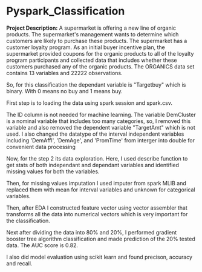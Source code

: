 # Pyspark_Classification

**Project Description:** A supermarket is offering a new line of organic products. The supermarket's management wants to determine which customers are likely to purchase these products. The supermarket has a customer loyalty program. As an initial buyer incentive plan, the supermarket provided coupons for the organic products to all of the loyalty program participants and collected data that includes whether these customers purchased any of the organic products. The ORGANICS data set contains 13 variables and 22222 observations.

So, for this classification the dependant variable is "Targetbuy" which is binary. With 0 means no buy and 1 means buy.

First step is to loading the data using spark session and spark.csv. 

The ID column is not needed for machine learning. The variable DemCluster is a nominal variable that includes too many categories, so, I removed this variable and also removed the dependent variable "TargetAmt" which is not used. I also changed the datatype of the interval independent variables including 'DemAffl', 'DemAge', and 'PromTime' from interger into double for convenient data processing 

Now, for the step 2 its data exploration. Here, I used describe function to get stats of both independant and dependant variables and identified missing values for both the variables.

Then, for missing values imputation I used imputer from spark MLIB and replaced them with mean for interval variables and unknown for categorical variables.

Then, after EDA I constructed feature vector using vector assembler that transforms all the data into numerical vectors which is very important for the classification.

Next after dividing the data into 80% and 20%, I performed gradient booster tree algorithm classification and made prediction of the 20% tested data. The AUC score is 0.82.

I also did model evaluation using scikit learn and found precison, accuracy and recall.
